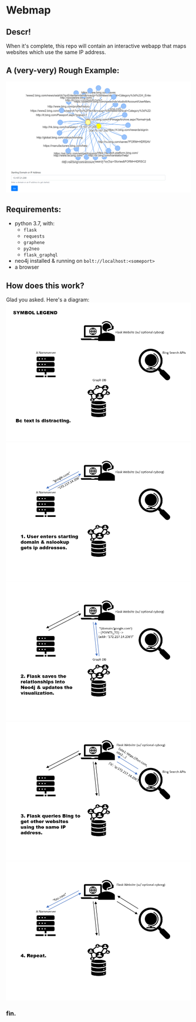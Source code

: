 Webmap
======

## Descr!

When it's complete, this repo will contain an interactive webapp that maps websites which use the same IP address.  



## A (very-very) Rough Example:    


<!-- <kbd> -->
![webmapexample](https://raw.githubusercontent.com/rtruxal/github-pics/master/webmap_example_rough.PNG)
<!-- </kbd>   -->
  
## Requirements:
 - python 3.7, with:
   - `flask`
   - `requests`
   - `graphene`
   - `py2neo`
   - `flask_graphql`
 - neo4j installed & running on `bolt://localhost:<someport>`
 - a browser  


## How does this work?

Glad you asked. Here's a diagram:  
<kbd>
![Slide1](https://github.com/rtruxal/github-pics/raw/master/webmap%20slides/Slide1.PNG)
</kbd>
<kbd>
![Slide2](https://github.com/rtruxal/github-pics/raw/master/webmap%20slides/Slide2.PNG)  
</kbd>
<kbd>
![Slide3](https://github.com/rtruxal/github-pics/raw/master/webmap%20slides/Slide3.PNG)  
</kbd>
<kbd>
![Slide4](https://github.com/rtruxal/github-pics/raw/master/webmap%20slides/Slide4.PNG)  
</kbd>
<kbd>
![Slide5](https://github.com/rtruxal/github-pics/raw/master/webmap%20slides/Slide5.PNG)  
</kbd>  


### fin.
